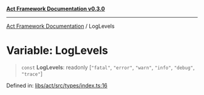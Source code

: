 [**Act Framework Documentation v0.3.0**](../README.md)

***

[Act Framework Documentation](../globals.md) / LogLevels

# Variable: LogLevels

> `const` **LogLevels**: readonly \[`"fatal"`, `"error"`, `"warn"`, `"info"`, `"debug"`, `"trace"`\]

Defined in: [libs/act/src/types/index.ts:16](https://github.com/Rotorsoft/act-root/blob/b40f67575d048d860d7c67a52d36c927803922d7/libs/act/src/types/index.ts#L16)
